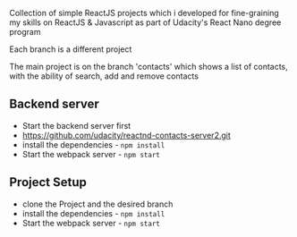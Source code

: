 Collection of simple ReactJS projects which i developed for fine-graining my skills on ReactJS & Javascript as part of Udacity's React Nano degree program

Each branch is a different project

The main project is on the branch 'contacts' which shows a list of contacts, with the ability of search, add and remove contacts

## Backend server

* Start the backend server first
* https://github.com/udacity/reactnd-contacts-server2.git
* install the dependencies - `npm install`
* Start the webpack server - `npm start`

## Project Setup

* clone the Project and the desired branch
* install the dependencies - `npm install`
* Start the webpack server - `npm start`
